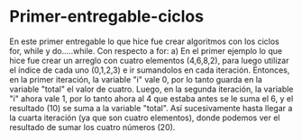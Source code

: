 # Primer-entregable-ciclos
En este primer entregable lo que hice fue crear algoritmos con los ciclos for, while y do.....while. Con respecto a for:
a) En el primer ejemplo lo que hice fue crear un arreglo con cuatro elementos (4,6,8,2), para luego utilizar el índice de cada uno (0,1,2,3) e ir sumandolos en cada iteración. Entonces, en la primer iteración, la variable "i" vale 0, por lo tanto guarda en la variable "total" el valor de cuatro. Luego, en la segunda iteración, la variable "i" ahora vale 1, por lo tanto ahora al 4 que estaba antes se le suma el 6, y el resultado (10) se suma a la variable "total". Así sucesivamente hasta llegar a la cuarta iteración (ya que son cuatro elementos), donde podemos ver el resultado de sumar los cuatro números (20). 
